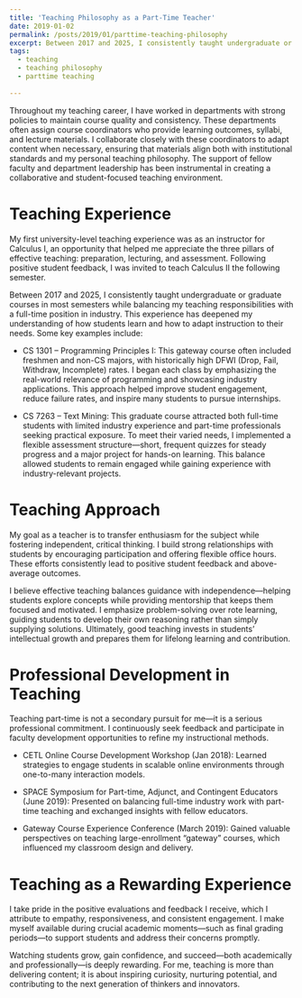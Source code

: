```yaml
---
title: 'Teaching Philosophy as a Part-Time Teacher'
date: 2019-01-02
permalink: /posts/2019/01/parttime-teaching-philosophy
excerpt: Between 2017 and 2025, I consistently taught undergraduate or graduate courses in most semesters while balancing my teaching responsibilities with a full-time position in industry.
tags:
  - teaching
  - teaching philosophy
  - parttime teaching
  
---
```





Throughout my teaching career, I have worked in departments with strong policies to maintain course quality and consistency. These departments often assign course coordinators who provide learning outcomes, syllabi, and lecture materials. I collaborate closely with these coordinators to adapt content when necessary, ensuring that materials align both with institutional standards and my personal teaching philosophy. The support of fellow faculty and department leadership has been instrumental in creating a collaborative and student-focused teaching environment.

Teaching Experience
==========

My first university-level teaching experience was as an instructor for Calculus I, an opportunity that helped me appreciate the three pillars of effective teaching: preparation, lecturing, and assessment. Following positive student feedback, I was invited to teach Calculus II the following semester.

Between 2017 and 2025, I consistently taught undergraduate or graduate courses in most semesters while balancing my teaching responsibilities with a full-time position in industry. This experience has deepened my understanding of how students learn and how to adapt instruction to their needs. Some key examples include:

* CS 1301 – Programming Principles I:
This gateway course often included freshmen and non-CS majors, with historically high DFWI (Drop, Fail, Withdraw, Incomplete) rates. I began each class by emphasizing the real-world relevance of programming and showcasing industry applications. This approach helped improve student engagement, reduce failure rates, and inspire many students to pursue internships.

* CS 7263 – Text Mining:
This graduate course attracted both full-time students with limited industry experience and part-time professionals seeking practical exposure. To meet their varied needs, I implemented a flexible assessment structure—short, frequent quizzes for steady progress and a major project for hands-on learning. This balance allowed students to remain engaged while gaining experience with industry-relevant projects.

Teaching Approach
==========

My goal as a teacher is to transfer enthusiasm for the subject while fostering independent, critical thinking. I build strong relationships with students by encouraging participation and offering flexible office hours. These efforts consistently lead to positive student feedback and above-average outcomes.

I believe effective teaching balances guidance with independence—helping students explore concepts while providing mentorship that keeps them focused and motivated. I emphasize problem-solving over rote learning, guiding students to develop their own reasoning rather than simply supplying solutions. Ultimately, good teaching invests in students’ intellectual growth and prepares them for lifelong learning and contribution.

Professional Development in Teaching
==========

Teaching part-time is not a secondary pursuit for me—it is a serious professional commitment. I continuously seek feedback and participate in faculty development opportunities to refine my instructional methods.

* CETL Online Course Development Workshop (Jan 2018):
Learned strategies to engage students in scalable online environments through one-to-many interaction models.

* SPACE Symposium for Part-time, Adjunct, and Contingent Educators (June 2019):
Presented on balancing full-time industry work with part-time teaching and exchanged insights with fellow educators.

* Gateway Course Experience Conference (March 2019):
Gained valuable perspectives on teaching large-enrollment “gateway” courses, which influenced my classroom design and delivery.

Teaching as a Rewarding Experience
==========

I take pride in the positive evaluations and feedback I receive, which I attribute to empathy, responsiveness, and consistent engagement. I make myself available during crucial academic moments—such as final grading periods—to support students and address their concerns promptly.

Watching students grow, gain confidence, and succeed—both academically and professionally—is deeply rewarding. For me, teaching is more than delivering content; it is about inspiring curiosity, nurturing potential, and contributing to the next generation of thinkers and innovators.